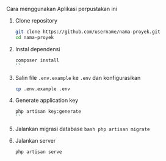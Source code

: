Cara menggunakan Aplikasi perpustakan ini

1. Clone repository
    ```bash
    git clone https://github.com/username/nama-proyek.git
    cd nama-proyek
    ```
    
2. Instal dependensi
    ```bash
    composer install
    ``

3. Salin file `.env.example` ke `.env` dan konfigurasikan
    ```bash
    cp .env.example .env
    ```

4. Generate application key
    ```bash
    php artisan key:generate
    ``

  5. Jalankan migrasi database
    ```bash
    php artisan migrate
    ```


6. Jalankan server
    ```bash
    php artisan serve
    ```

	
